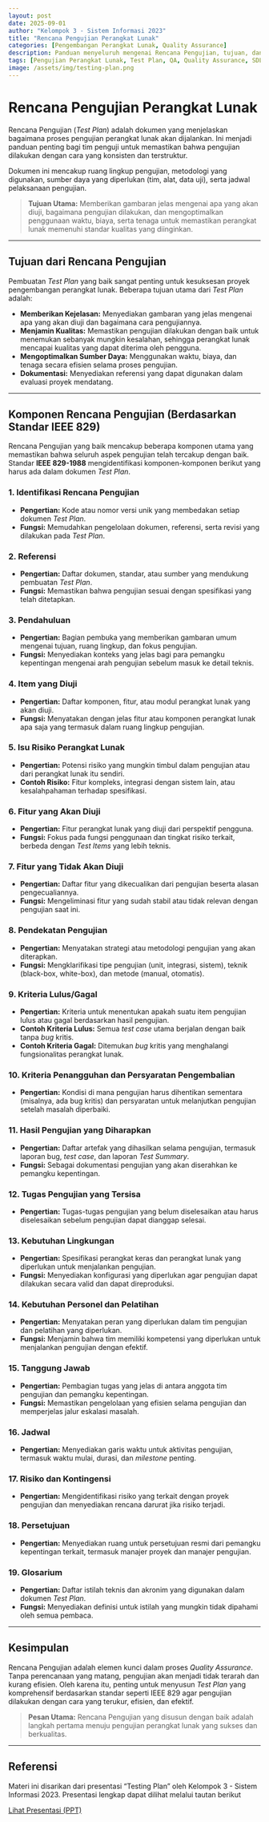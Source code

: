 ```yaml
---
layout: post
date: 2025-09-01
author: "Kelompok 3 - Sistem Informasi 2023"
title: "Rencana Pengujian Perangkat Lunak"
categories: [Pengembangan Perangkat Lunak, Quality Assurance]
description: Panduan menyeluruh mengenai Rencana Pengujian, tujuan, dan 19 komponen utama berdasarkan standar IEEE 829 untuk memastikan pengujian perangkat lunak yang terstruktur.
tags: [Pengujian Perangkat Lunak, Test Plan, QA, Quality Assurance, SDLC]
image: /assets/img/testing-plan.png
---
```


# **Rencana Pengujian Perangkat Lunak**

Rencana Pengujian (*Test Plan*) adalah dokumen yang menjelaskan bagaimana proses pengujian perangkat lunak akan dijalankan. Ini menjadi panduan penting bagi tim penguji untuk memastikan bahwa pengujian dilakukan dengan cara yang konsisten dan terstruktur.

Dokumen ini mencakup ruang lingkup pengujian, metodologi yang digunakan, sumber daya yang diperlukan (tim, alat, data uji), serta jadwal pelaksanaan pengujian.

> **Tujuan Utama:** Memberikan gambaran jelas mengenai apa yang akan diuji, bagaimana pengujian dilakukan, dan mengoptimalkan penggunaan waktu, biaya, serta tenaga untuk memastikan perangkat lunak memenuhi standar kualitas yang diinginkan.

---

## **Tujuan dari Rencana Pengujian**

Pembuatan *Test Plan* yang baik sangat penting untuk kesuksesan proyek pengembangan perangkat lunak. Beberapa tujuan utama dari *Test Plan* adalah:

* **Memberikan Kejelasan:** Menyediakan gambaran yang jelas mengenai apa yang akan diuji dan bagaimana cara pengujiannya.
* **Menjamin Kualitas:** Memastikan pengujian dilakukan dengan baik untuk menemukan sebanyak mungkin kesalahan, sehingga perangkat lunak mencapai kualitas yang dapat diterima oleh pengguna.
* **Mengoptimalkan Sumber Daya:** Menggunakan waktu, biaya, dan tenaga secara efisien selama proses pengujian.
* **Dokumentasi:** Menyediakan referensi yang dapat digunakan dalam evaluasi proyek mendatang.

---

## **Komponen Rencana Pengujian (Berdasarkan Standar IEEE 829)**

Rencana Pengujian yang baik mencakup beberapa komponen utama yang memastikan bahwa seluruh aspek pengujian telah tercakup dengan baik. Standar **IEEE 829-1988** mengidentifikasi komponen-komponen berikut yang harus ada dalam dokumen *Test Plan*.

### **1. Identifikasi Rencana Pengujian**
* **Pengertian:** Kode atau nomor versi unik yang membedakan setiap dokumen *Test Plan*.
* **Fungsi:** Memudahkan pengelolaan dokumen, referensi, serta revisi yang dilakukan pada *Test Plan*.

### **2. Referensi**
* **Pengertian:** Daftar dokumen, standar, atau sumber yang mendukung pembuatan *Test Plan*.
* **Fungsi:** Memastikan bahwa pengujian sesuai dengan spesifikasi yang telah ditetapkan.

### **3. Pendahuluan**
* **Pengertian:** Bagian pembuka yang memberikan gambaran umum mengenai tujuan, ruang lingkup, dan fokus pengujian.
* **Fungsi:** Menyediakan konteks yang jelas bagi para pemangku kepentingan mengenai arah pengujian sebelum masuk ke detail teknis.

### **4. Item yang Diuji**
* **Pengertian:** Daftar komponen, fitur, atau modul perangkat lunak yang akan diuji.
* **Fungsi:** Menyatakan dengan jelas fitur atau komponen perangkat lunak apa saja yang termasuk dalam ruang lingkup pengujian.

### **5. Isu Risiko Perangkat Lunak**
* **Pengertian:** Potensi risiko yang mungkin timbul dalam pengujian atau dari perangkat lunak itu sendiri.
* **Contoh Risiko:** Fitur kompleks, integrasi dengan sistem lain, atau kesalahpahaman terhadap spesifikasi.

### **6. Fitur yang Akan Diuji**
* **Pengertian:** Fitur perangkat lunak yang diuji dari perspektif pengguna.
* **Fungsi:** Fokus pada fungsi penggunaan dan tingkat risiko terkait, berbeda dengan *Test Items* yang lebih teknis.

### **7. Fitur yang Tidak Akan Diuji**
* **Pengertian:** Daftar fitur yang dikecualikan dari pengujian beserta alasan pengecualiannya.
* **Fungsi:** Mengeliminasi fitur yang sudah stabil atau tidak relevan dengan pengujian saat ini.

### **8. Pendekatan Pengujian**
* **Pengertian:** Menyatakan strategi atau metodologi pengujian yang akan diterapkan.
* **Fungsi:** Mengklarifikasi tipe pengujian (unit, integrasi, sistem), teknik (black-box, white-box), dan metode (manual, otomatis).

### **9. Kriteria Lulus/Gagal**
* **Pengertian:** Kriteria untuk menentukan apakah suatu item pengujian lulus atau gagal berdasarkan hasil pengujian.
* **Contoh Kriteria Lulus:** Semua *test case* utama berjalan dengan baik tanpa *bug* kritis.
* **Contoh Kriteria Gagal:** Ditemukan *bug* kritis yang menghalangi fungsionalitas perangkat lunak.

### **10. Kriteria Penangguhan dan Persyaratan Pengembalian**
* **Pengertian:** Kondisi di mana pengujian harus dihentikan sementara (misalnya, ada bug kritis) dan persyaratan untuk melanjutkan pengujian setelah masalah diperbaiki.

### **11. Hasil Pengujian yang Diharapkan**
* **Pengertian:** Daftar artefak yang dihasilkan selama pengujian, termasuk laporan bug, *test case*, dan laporan *Test Summary*.
* **Fungsi:** Sebagai dokumentasi pengujian yang akan diserahkan ke pemangku kepentingan.

### **12. Tugas Pengujian yang Tersisa**
* **Pengertian:** Tugas-tugas pengujian yang belum diselesaikan atau harus diselesaikan sebelum pengujian dapat dianggap selesai.

### **13. Kebutuhan Lingkungan**
* **Pengertian:** Spesifikasi perangkat keras dan perangkat lunak yang diperlukan untuk menjalankan pengujian.
* **Fungsi:** Menyediakan konfigurasi yang diperlukan agar pengujian dapat dilakukan secara valid dan dapat direproduksi.

### **14. Kebutuhan Personel dan Pelatihan**
* **Pengertian:** Menyatakan peran yang diperlukan dalam tim pengujian dan pelatihan yang diperlukan.
* **Fungsi:** Menjamin bahwa tim memiliki kompetensi yang diperlukan untuk menjalankan pengujian dengan efektif.

### **15. Tanggung Jawab**
* **Pengertian:** Pembagian tugas yang jelas di antara anggota tim pengujian dan pemangku kepentingan.
* **Fungsi:** Memastikan pengelolaan yang efisien selama pengujian dan memperjelas jalur eskalasi masalah.

### **16. Jadwal**
* **Pengertian:** Menyediakan garis waktu untuk aktivitas pengujian, termasuk waktu mulai, durasi, dan *milestone* penting.

### **17. Risiko dan Kontingensi**
* **Pengertian:** Mengidentifikasi risiko yang terkait dengan proyek pengujian dan menyediakan rencana darurat jika risiko terjadi.

### **18. Persetujuan**
* **Pengertian:** Menyediakan ruang untuk persetujuan resmi dari pemangku kepentingan terkait, termasuk manajer proyek dan manajer pengujian.

### **19. Glosarium**
* **Pengertian:** Daftar istilah teknis dan akronim yang digunakan dalam dokumen *Test Plan*.
* **Fungsi:** Menyediakan definisi untuk istilah yang mungkin tidak dipahami oleh semua pembaca.

---

## **Kesimpulan**

Rencana Pengujian adalah elemen kunci dalam proses *Quality Assurance*. Tanpa perencanaan yang matang, pengujian akan menjadi tidak terarah dan kurang efisien. Oleh karena itu, penting untuk menyusun *Test Plan* yang komprehensif berdasarkan standar seperti IEEE 829 agar pengujian dilakukan dengan cara yang terukur, efisien, dan efektif.

> **Pesan Utama:** Rencana Pengujian yang disusun dengan baik adalah langkah pertama menuju pengujian perangkat lunak yang sukses dan berkualitas.

---

## **Referensi**

Materi ini disarikan dari presentasi “Testing Plan” oleh Kelompok 3 - Sistem Informasi 2023. Presentasi lengkap dapat dilihat melalui tautan berikut

[Lihat Presentasi (PPT)](https://drive.google.com/file/d/1Pjx6n08veg7o6P-4LjazQCGOx29xH-YS/view?usp=drive_link)
